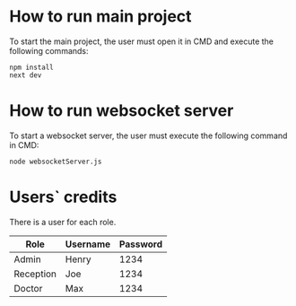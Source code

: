 # How to run main project
To start the main project, the user must open it in CMD and execute the following commands:
  ```
  npm install
  next dev
  ```

# How to run websocket server
To start a websocket server, the user must execute the following command in CMD:
  ```
  node websocketServer.js
  ```

# Users` credits
There is a user for each role.

| Role  | Username | Password |
| ----- | -------- | -------- |
| Admin | Henry | 1234 |
| Reception | Joe | 1234 |
| Doctor | Max | 1234 |